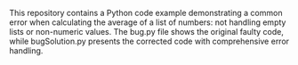 This repository contains a Python code example demonstrating a common error when calculating the average of a list of numbers: not handling empty lists or non-numeric values. The bug.py file shows the original faulty code, while bugSolution.py presents the corrected code with comprehensive error handling.